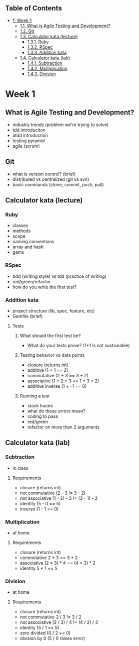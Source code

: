 <div id="table-of-contents">
<h2>Table of Contents</h2>
<div id="text-table-of-contents">
<ul>
<li><a href="#sec-1">1. Week 1</a>
<ul>
<li><a href="#sec-1-1">1.1. What is Agile Testing and Development?</a></li>
<li><a href="#sec-1-2">1.2. Git</a></li>
<li><a href="#sec-1-3">1.3. Calculator kata (lecture)</a>
<ul>
<li><a href="#sec-1-3-1">1.3.1. Ruby</a></li>
<li><a href="#sec-1-3-2">1.3.2. RSpec</a></li>
<li><a href="#sec-1-3-3">1.3.3. Addition kata</a></li>
</ul>
</li>
<li><a href="#sec-1-4">1.4. Calculator kata (lab)</a>
<ul>
<li><a href="#sec-1-4-1">1.4.1. Subtraction</a></li>
<li><a href="#sec-1-4-2">1.4.2. Multiplication</a></li>
<li><a href="#sec-1-4-3">1.4.3. Division</a></li>
</ul>
</li>
</ul>
</li>
</ul>
</div>
</div>

# Week 1<a id="sec-1" name="sec-1"></a>

## What is Agile Testing and Development?<a id="sec-1-1" name="sec-1-1"></a>

-   industry trends (problem we're trying to solve)
-   tdd introduciton
-   atdd introduction
-   testing pyramid
-   agile (scrum)

## Git<a id="sec-1-2" name="sec-1-2"></a>

-   what is version control? (brief)
-   distributed vs centralized (git vs svn)
-   basic commands (clone, commit, push, pull)

## Calculator kata (lecture)<a id="sec-1-3" name="sec-1-3"></a>

### Ruby<a id="sec-1-3-1" name="sec-1-3-1"></a>

-   classes
-   methods
-   scope
-   naming conventions
-   array and hash
-   gems

### RSpec<a id="sec-1-3-2" name="sec-1-3-2"></a>

-   bdd (writing style) vs tdd (practice of writing)
-   red/green/refactor
-   how do you write the first test?

### Addition kata<a id="sec-1-3-3" name="sec-1-3-3"></a>

-   project structure (lib, spec, feature, etc)
-   Gemfile (brief)

1.  Tests

    1.  What should the first test be?
    
        -   What do your tests prove? (1+1 is not sustainable)
    
    2.  Testing behavior vs data points
    
        -   closure (returns int)
        -   additive (1 + 1 == 2)
        -   commutative (2 + 3 == 3 + 2)
        -   associative (1 + 2 + 3 == 1 + 3 + 2)
        -   additive inverse (1 + -1 == 0)
    
    3.  Running a test
    
        -   stack traces
        -   what do these errors mean?
        -   coding to pass
        -   red/green
        -   refactor on more than 2 arguments

## Calculator kata (lab)<a id="sec-1-4" name="sec-1-4"></a>

### Subtraction<a id="sec-1-4-1" name="sec-1-4-1"></a>

-   in class

1.  Requirements

    -   closure (returns int)
    -   not commutative (2 - 3 != 3 - 2)
    -   not associative (1 - 2) - 3 != (3 - 1) - 2
    -   identity (5 - 0 == 5)
    -   inverse (1 - 1 == 0)

### Multiplication<a id="sec-1-4-2" name="sec-1-4-2"></a>

-   at home

1.  Requirements

    -   closure (returns int)
    -   commutative 2 \* 3 == 3 \* 2
    -   associative (2 \* 3) \* 4 == (4 \* 3) \* 2
    -   identity 5 \* 1 == 5

### Division<a id="sec-1-4-3" name="sec-1-4-3"></a>

-   at home

1.  Requirements

    -   closure (returns int)
    -   not commutative 2 / 3 != 3 / 2
    -   not associative (2 / 3) / 4 != (4 / 2) / 3
    -   identity (5 / 1 == 5)
    -   zero divided (0 / 2 == 0)
    -   division by 0 (5 / 0 raises error)
